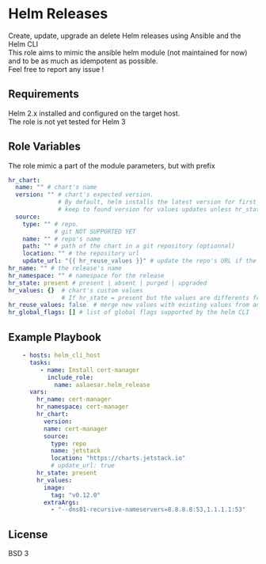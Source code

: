Helm Releases
=========

Create, update, upgrade an delete Helm releases using Ansible and the Helm CLI  
This role aims to mimic the ansible helm module (not maintained for now)  
and to be as much as idempotent as possible.  
Feel free to report any issue !

Requirements
------------

Helm 2.x installed and configured on the target host.  
The role is not yet tested for Helm 3

Role Variables
--------------

The role mimic a part of the module parameters, but with prefix

```yaml
hr_chart:
  name: "" # chart's name
  version: "" # chart's expected version.
              # By default, helm installs the latest version for first install
              # keep to found version for values updates unless hr_state is upgraded
  source:
    type: "" # repo.
             # git NOT SUPPORTED YET
    name: "" # repo's name
    path: "" # path of the chart in a git repository (optionnal)
    location: "" # the repository url
    update_url: "{{ hr_reuse_values }}" # update the repo's URL if the URL doesn't match
hr_name: "" # the release's name
hr_namespace: "" # namespace for the release
hr_state: present # present | absent | purged | upgraded
hr_values: {}  # chart's custom values
               # If hr_state = present but the values are differents from an existing release, it will be updated with this values.
hr_reuse_values: false  # merge new values with existing values from an existing release
hr_global_flags: [] # list of global flags supported by the helm CLI
```


Example Playbook
----------------

```yaml
    - hosts: helm_cli_host
      tasks:
         - name: Install cert-manager
           include_role: 
             name: aalaesar.helm_release
      vars:
        hr_name: cert-manager
        hr_namespace: cert-manager
        hr_chart:
          version:
          name: cert-manager
          source:
            type: repo
            name: jetstack
            location: "https://charts.jetstack.io"
            # update_url: true
        hr_state: present
        hr_values: 
          image:
            tag: "v0.12.0"
          extraArgs:
            - "--dns01-recursive-nameservers=8.8.8.8:53,1.1.1.1:53"

```

License
-------

BSD 3
